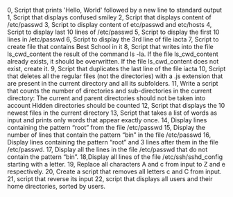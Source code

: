 0, Script that prints 'Hello, World' followed by a new line to standard output
1, Script that displays confused smiley
2, Script that displays content of /etc/passwd
3, Script to display content of etc/passwd and etc/hosts
4, Script to display last 10 lines of /etc/passwd
5, Script to display the first 10 lines in /etc/passwd
6, Script to display the 3rd line of file iacta
7, Script to create file that contains Best School in it
8, Script that writes into the file ls_cwd_content the result of the command ls -la. If the file ls_cwd_content already exists, it should be overwritten. If the file ls_cwd_content does not exist, create it.
9, Script that duplicates the last line of the file iacta 
10, Script that deletes all the regular files (not the directories) with a .js extension that are present in the current directory and all its subfolders.
11, Write a script that counts the number of directories and sub-directories in the current directory:
	The current and parent directories should not be taken into account
	Hidden directories should be counted
12, Script that displays the 10 newest files in the current directory 
13, Script that takes a list of words as input and prints only words that appear exactly once.
14, Display lines containing the pattern “root” from the file /etc/passwd
15, Display the number of lines that contain the pattern “bin” in the file /etc/passwd
16, Display lines containing the pattern “root” and 3 lines after them in the file /etc/passwd.
17, Display all the lines in the file /etc/passwd that do not contain the pattern “bin”.
18,Display all lines of the file /etc/ssh/sshd_config starting with a letter.
19, Replace all characters A and c from input to Z and e respectively.
20, Create a script that removes all letters c and C from input.
21, script that reverse its input
22, script that displays all users and their home directories, sorted by users.   

